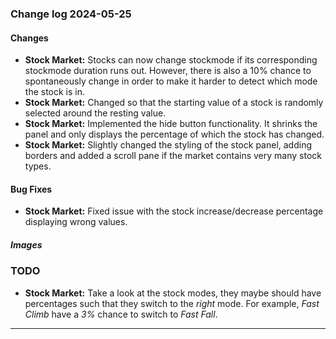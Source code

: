 ### Change log 2024-05-25

#### Changes

- **Stock Market:** Stocks can now change stockmode if its corresponding stockmode duration runs out. However, there is also a 10% chance to spontaneously change in order to make it harder to detect which mode the stock is in.
- **Stock Market:** Changed so that the starting value of a stock is randomly selected around the resting value.
- **Stock Market:** Implemented the hide button functionality. It shrinks the panel and only displays the percentage of which the stock has changed.
- **Stock Market:** Slightly changed the styling of the stock panel, adding borders and added a scroll pane if the market contains very many stock types.

#### Bug Fixes

- **Stock Market:** Fixed issue with the stock increase/decrease percentage displaying wrong values.

##### Images

### TODO

- **Stock Market:** Take a look at the stock modes, they maybe should have percentages such that they switch to the *right* mode. For example, *Fast Climb* have a *3%* chance to switch to *Fast Fall*.

---
